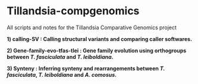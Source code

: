 # Tillandsia-compgenomics
All scripts and notes for the Tillandsia Comparative Genomics project

**1) calling-SV : Calling structural variants and comparing caller softwares.**

**2) Gene-family-evo-tfas-tlei : Gene family evolution using orthogroups between *T. fasciculata* and *T. leiboldiana*.**

**3) Synteny : Inferring synteny and rearrangements between *T. fasciculata*, *T. leiboldiana* and *A. comosus*.**
